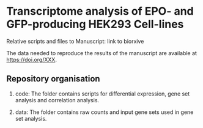 # Transcriptome analysis of EPO- and GFP-producing HEK293 Cell-lines
Relative scripts and files to Manuscript:
link to biorxive

The  data needed to reproduce the results of the manuscript are available at https://doi.org/XXX.

## Repository organisation
1. code: The folder contains scripts for differential expression, gene set analysis and correlation analysis.

2. data: The folder contains raw counts and input gene sets used in gene set analysis.
